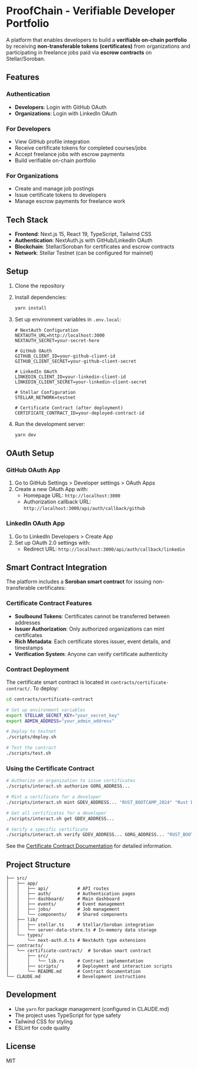 # ProofChain - Verifiable Developer Portfolio

A platform that enables developers to build a **verifiable on-chain portfolio** by receiving **non-transferable tokens (certificates)** from organizations and participating in freelance jobs paid via **escrow contracts** on Stellar/Soroban.

## Features

### Authentication
- **Developers**: Login with GitHub OAuth
- **Organizations**: Login with LinkedIn OAuth

### For Developers
- View GitHub profile integration
- Receive certificate tokens for completed courses/jobs
- Accept freelance jobs with escrow payments
- Build verifiable on-chain portfolio

### For Organizations
- Create and manage job postings
- Issue certificate tokens to developers
- Manage escrow payments for freelance work

## Tech Stack

- **Frontend**: Next.js 15, React 19, TypeScript, Tailwind CSS
- **Authentication**: NextAuth.js with GitHub/LinkedIn OAuth
- **Blockchain**: Stellar/Soroban for certificates and escrow contracts
- **Network**: Stellar Testnet (can be configured for mainnet)

## Setup

1. Clone the repository
2. Install dependencies:
   ```bash
   yarn install
   ```

3. Set up environment variables in `.env.local`:
   ```
   # NextAuth Configuration
   NEXTAUTH_URL=http://localhost:3000
   NEXTAUTH_SECRET=your-secret-here

   # GitHub OAuth
   GITHUB_CLIENT_ID=your-github-client-id
   GITHUB_CLIENT_SECRET=your-github-client-secret

   # LinkedIn OAuth
   LINKEDIN_CLIENT_ID=your-linkedin-client-id
   LINKEDIN_CLIENT_SECRET=your-linkedin-client-secret

   # Stellar Configuration
   STELLAR_NETWORK=testnet

   # Certificate Contract (after deployment)
   CERTIFICATE_CONTRACT_ID=your-deployed-contract-id
   ```

4. Run the development server:
   ```bash
   yarn dev
   ```

## OAuth Setup

### GitHub OAuth App
1. Go to GitHub Settings > Developer settings > OAuth Apps
2. Create a new OAuth App with:
   - Homepage URL: `http://localhost:3000`
   - Authorization callback URL: `http://localhost:3000/api/auth/callback/github`

### LinkedIn OAuth App
1. Go to LinkedIn Developers > Create App
2. Set up OAuth 2.0 settings with:
   - Redirect URL: `http://localhost:3000/api/auth/callback/linkedin`

## Smart Contract Integration

The platform includes a **Soroban smart contract** for issuing non-transferable certificates:

### Certificate Contract Features
- **Soulbound Tokens**: Certificates cannot be transferred between addresses
- **Issuer Authorization**: Only authorized organizations can mint certificates
- **Rich Metadata**: Each certificate stores issuer, event details, and timestamps
- **Verification System**: Anyone can verify certificate authenticity

### Contract Deployment
The certificate smart contract is located in `contracts/certificate-contract/`. To deploy:

```bash
cd contracts/certificate-contract

# Set up environment variables
export STELLAR_SECRET_KEY="your_secret_key"
export ADMIN_ADDRESS="your_admin_address"

# Deploy to testnet
./scripts/deploy.sh

# Test the contract
./scripts/test.sh
```

### Using the Certificate Contract

```bash
# Authorize an organization to issue certificates
./scripts/interact.sh authorize GORG_ADDRESS...

# Mint a certificate for a developer
./scripts/interact.sh mint GDEV_ADDRESS... "RUST_BOOTCAMP_2024" "Rust Development Bootcamp" 1704067200

# Get all certificates for a developer
./scripts/interact.sh get GDEV_ADDRESS...

# Verify a specific certificate
./scripts/interact.sh verify GDEV_ADDRESS... GORG_ADDRESS... "RUST_BOOTCAMP_2024"
```

See the [Certificate Contract Documentation](./contracts/certificate-contract/README.md) for detailed information.

## Project Structure

```
├── src/
│   ├── app/
│   │   ├── api/           # API routes
│   │   ├── auth/          # Authentication pages
│   │   ├── dashboard/     # Main dashboard
│   │   ├── events/        # Event management
│   │   ├── jobs/          # Job management
│   │   └── components/    # Shared components
│   ├── lib/
│   │   ├── stellar.ts     # Stellar/Soroban integration
│   │   └── server-data-store.ts # In-memory data storage
│   └── types/
│       └── next-auth.d.ts # NextAuth type extensions
├── contracts/
│   └── certificate-contract/  # Soroban smart contract
│       ├── src/
│       │   └── lib.rs     # Contract implementation
│       ├── scripts/       # Deployment and interaction scripts
│       └── README.md      # Contract documentation
└── CLAUDE.md              # Development instructions
```

## Development

- Use `yarn` for package management (configured in CLAUDE.md)
- The project uses TypeScript for type safety
- Tailwind CSS for styling
- ESLint for code quality

## License

MIT

